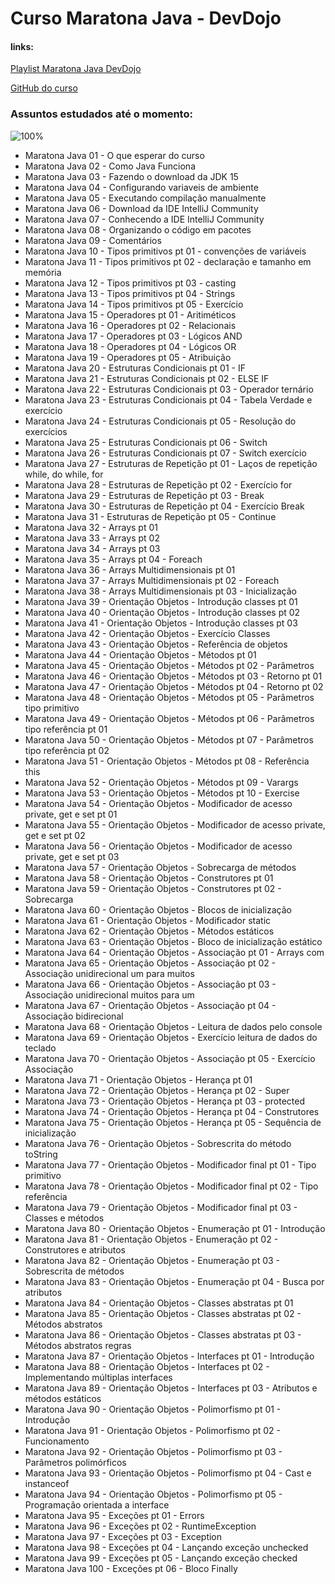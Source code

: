 # **Curso Maratona Java - DevDojo**

#### links: 
[Playlist Maratona Java DevDojo](https://www.youtube.com/watch?v=VKjFuX91G5Q&list=PL62G310vn6nFIsOCC0H-C2infYgwm8SWW)

[GitHub do curso](https://github.com/devdojobr/maratona-java-virado-no-jiraya)

### Assuntos estudados até o momento:
![100%](https://progress-bar.dev/33/?scale=100&title=Progress&width=240)

* Maratona Java 01 - O que esperar do curso
* Maratona Java 02 - Como Java Funciona
* Maratona Java 03 - Fazendo o download da JDK 15
* Maratona Java 04 - Configurando variaveis de ambiente
* Maratona Java 05 - Executando compilação manualmente
* Maratona Java 06 - Download da IDE IntelliJ Community
* Maratona Java 07 - Conhecendo a IDE IntelliJ Community
* Maratona Java 08 - Organizando o código em pacotes
* Maratona Java 09 - Comentários
* Maratona Java 10 - Tipos primitivos pt 01 - convenções de variáveis
* Maratona Java 11 - Tipos primitivos pt 02 - declaração e tamanho em memória
* Maratona Java 12 - Tipos primitivos pt 03 - casting
* Maratona Java 13 - Tipos primitivos pt 04 - Strings
* Maratona Java 14 - Tipos primitivos pt 05 - Exercício
* Maratona Java 15 - Operadores pt 01 - Aritiméticos
* Maratona Java 16 - Operadores pt 02 - Relacionais
* Maratona Java 17 - Operadores pt 03 - Lógicos AND
* Maratona Java 18 - Operadores pt 04 - Lógicos OR
* Maratona Java 19 - Operadores pt 05 - Atribuição
* Maratona Java 20 - Estruturas Condicionais pt 01 - IF
* Maratona Java 21 - Estruturas Condicionais pt 02 - ELSE IF
* Maratona Java 22 - Estruturas Condicionais pt 03 - Operador ternário
* Maratona Java 23 - Estruturas Condicionais pt 04 - Tabela Verdade e exercício
* Maratona Java 24 - Estruturas Condicionais pt 05 - Resolução do exercícios
* Maratona Java 25 - Estruturas Condicionais pt 06 - Switch
* Maratona Java 26 - Estruturas Condicionais pt 07 - Switch exercício
* Maratona Java 27 - Estruturas de Repetição pt 01 - Laços de repetição while, do while, for
* Maratona Java 28 - Estruturas de Repetição pt 02 - Exercício for
* Maratona Java 29 - Estruturas de Repetição pt 03 - Break
* Maratona Java 30 - Estruturas de Repetição pt 04 - Exercício Break
* Maratona Java 31 - Estruturas de Repetição pt 05 - Continue
* Maratona Java 32 - Arrays pt 01
* Maratona Java 33 - Arrays pt 02
* Maratona Java 34 - Arrays pt 03
* Maratona Java 35 - Arrays pt 04 - Foreach
* Maratona Java 36 - Arrays Multidimensionais pt 01
* Maratona Java 37 - Arrays Multidimensionais pt 02 - Foreach
* Maratona Java 38 - Arrays Multidimensionais pt 03 - Inicialização
* Maratona Java 39 - Orientação Objetos - Introdução classes pt 01
* Maratona Java 40 - Orientação Objetos - Introdução classes pt 02
* Maratona Java 41 - Orientação Objetos - Introdução classes pt 03
* Maratona Java 42 - Orientação Objetos - Exercício Classes
* Maratona Java 43 - Orientação Objetos - Referência de objetos
* Maratona Java 44 - Orientação Objetos - Métodos pt 01
* Maratona Java 45 - Orientação Objetos - Métodos pt 02 - Parâmetros
* Maratona Java 46 - Orientação Objetos - Métodos pt 03 - Retorno pt 01
* Maratona Java 47 - Orientação Objetos - Métodos pt 04 - Retorno pt 02
* Maratona Java 48 - Orientação Objetos - Métodos pt 05 - Parâmetros tipo primitivo
* Maratona Java 49 - Orientação Objetos - Métodos pt 06 - Parâmetros tipo referência pt 01
* Maratona Java 50 - Orientação Objetos - Métodos pt 07 - Parâmetros tipo referência pt 02
* Maratona Java 51 - Orientação Objetos - Métodos pt 08 - Referência this
* Maratona Java 52 - Orientação Objetos - Métodos pt 09 - Varargs
* Maratona Java 53 - Orientação Objetos - Métodos pt 10 - Exercise
* Maratona Java 54 - Orientação Objetos - Modificador de acesso private, get e set pt 01
* Maratona Java 55 - Orientação Objetos - Modificador de acesso private, get e set pt 02
* Maratona Java 56 - Orientação Objetos - Modificador de acesso private, get e set pt 03
* Maratona Java 57 - Orientação Objetos - Sobrecarga de métodos
* Maratona Java 58 - Orientação Objetos - Construtores pt 01
* Maratona Java 59 - Orientação Objetos - Construtores pt 02 - Sobrecarga
* Maratona Java 60 - Orientação Objetos - Blocos de inicialização
* Maratona Java 61 - Orientação Objetos - Modificador static
* Maratona Java 62 - Orientação Objetos - Métodos estáticos
* Maratona Java 63 - Orientação Objetos - Bloco de inicialização estático
* Maratona Java 64 - Orientação Objetos - Associação pt 01 - Arrays com 
* Maratona Java 65 - Orientação Objetos - Associação pt 02 - Associação unidirecional um para muitos
* Maratona Java 66 - Orientação Objetos - Associação pt 03 - Associação unidirecional muitos para um
* Maratona Java 67 - Orientação Objetos - Associação pt 04 - Associação bidirecional
* Maratona Java 68 - Orientação Objetos - Leitura de dados pelo console
* Maratona Java 69 - Orientação Objetos - Exercício leitura de dados do teclado
* Maratona Java 70 - Orientação Objetos - Associação pt 05 - Exercício Associação
* Maratona Java 71 - Orientação Objetos - Herança pt 01
* Maratona Java 72 - Orientação Objetos - Herança pt 02 - Super
* Maratona Java 73 - Orientação Objetos - Herança pt 03 - protected
* Maratona Java 74 - Orientação Objetos - Herança pt 04 - Construtores
* Maratona Java 75 - Orientação Objetos - Herança pt 05 - Sequência de inicialização
* Maratona Java 76 - Orientação Objetos - Sobrescrita do método toString
* Maratona Java 77 - Orientação Objetos - Modificador final pt 01 - Tipo primitivo
* Maratona Java 78 - Orientação Objetos - Modificador final pt 02 - Tipo referência
* Maratona Java 79 - Orientação Objetos - Modificador final pt 03 - Classes e métodos
* Maratona Java 80 - Orientação Objetos - Enumeração pt 01 - Introdução
* Maratona Java 81 - Orientação Objetos - Enumeração pt 02 - Construtores e atributos
* Maratona Java 82 - Orientação Objetos - Enumeração pt 03 - Sobrescrita de métodos
* Maratona Java 83 - Orientação Objetos - Enumeração pt 04 - Busca por atributos
* Maratona Java 84 - Orientação Objetos - Classes abstratas pt 01
* Maratona Java 85 - Orientação Objetos - Classes abstratas pt 02 - Métodos abstratos
* Maratona Java 86 - Orientação Objetos - Classes abstratas pt 03 - Métodos abstratos regras
* Maratona Java 87 - Orientação Objetos - Interfaces pt 01 - Introdução
* Maratona Java 88 - Orientação Objetos - Interfaces pt 02 - Implementando múltiplas interfaces
* Maratona Java 89 - Orientação Objetos - Interfaces pt 03 - Atributos e métodos estáticos
* Maratona Java 90 - Orientação Objetos - Polimorfismo pt 01 - Introdução
* Maratona Java 91 - Orientação Objetos - Polimorfismo pt 02 - Funcionamento
* Maratona Java 92 - Orientação Objetos - Polimorfismo pt 03 - Parâmetros polimórficos
* Maratona Java 93 - Orientação Objetos - Polimorfismo pt 04 - Cast e instanceof
* Maratona Java 94 - Orientação Objetos - Polimorfismo pt 05 - Programação orientada a interface
* Maratona Java 95 - Exceções pt 01 - Errors
* Maratona Java 96 - Exceções pt 02 - RuntimeException
* Maratona Java 97 - Exceções pt 03 - Exception
* Maratona Java 98 - Exceções pt 04 - Lançando exceção unchecked
* Maratona Java 99 - Exceções pt 05 - Lançando exceção checked 
* Maratona Java 100 - Exceções pt 06 - Bloco Finally















